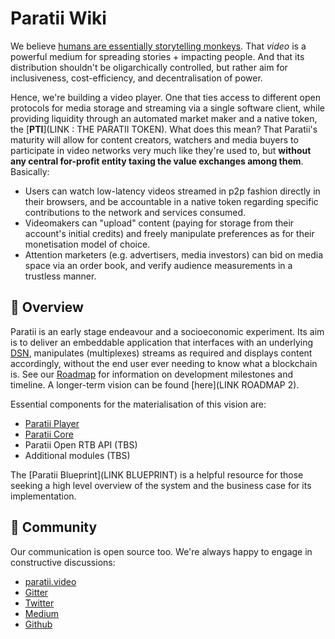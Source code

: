 # Paratii Wiki

We believe [humans are essentially storytelling monkeys](http://www.psupress.org/books/titles/978-0-271-06630-1.html). That _video_ is a powerful medium for spreading stories + impacting people. And that its distribution shouldn't be oligarchically controlled, but rather aim for inclusiveness, cost-efficiency, and decentralisation of power.

Hence, we're building a video player. One that ties access to different open protocols for media storage and streaming via a single software client, while providing liquidity through an automated market maker and a native token, the [**PTI**](LINK : THE PARATII TOKEN). What does this mean? That Paratii's maturity will allow for content creators, watchers and media buyers to participate in video networks very much like they're used to, but **without any central for-profit entity taxing the value exchanges among them**. Basically:

* Users can watch low-latency videos streamed in p2p fashion directly in their browsers, and be accountable in a native token regarding specific contributions to the network and services consumed.
* Videomakers can "upload" content (paying for storage from their account's initial credits) and freely manipulate preferences as for their monetisation model of choice.
* Attention marketers (e.g. advertisers, media investors) can bid on media space via an order book, and verify audience measurements in a trustless manner.

## :mag_right: Overview
Paratii is an early stage endeavour and a socioeconomic experiment. Its aim is to deliver an embeddable application that interfaces with an underlying [DSN](https://filecoin.io/filecoin.pdf), manipulates (multiplexes) streams as required and displays content accordingly, without the end user ever needing to know what a blockchain is. See our [Roadmap](https://github.com/Paratii-Video/paratii-player/projects/1) for information on development milestones and timeline. A longer-term vision can be found [here](LINK ROADMAP 2).

Essential components for the materialisation of this vision are:

* [Paratii Player](https://github.com/Paratii-Video/paratii-player)
* [Paratii Core](https://github.com/Paratii-Video/paratii-contracts)
* Paratii Open RTB API (TBS)
* Additional modules (TBS)

The [Paratii Blueprint](LINK BLUEPRINT) is a helpful resource for those seeking a high level overview of the system and the business case for its implementation.

## :speech_balloon: Community

Our communication is open source too. We're always happy to engage in constructive discussions:

* [paratii.video](http://paratii.video)
* [Gitter](https://gitter.im/Paratii-Video/Lobby)
* [Twitter](https://twitter.com/ParatiiVideo)
* [Medium](https://medium.com/paratii)
* [Github](https://github.com/Paratii-Video)